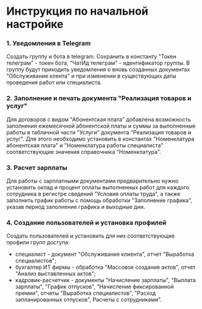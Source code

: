 # Инструкция по начальной настройке

### 1. Уведомления в Telegram
Создать группу и бота в telegram. Сохранить в константу "Токен телеграм" - токен бота, "ЧатИд телеграм" - идентификатор группы. В группу будут приходить уведомления о вновь созданных документах "Обслуживание клента" и при изменении в существующих даты проведения работ или специалиста.

### 2. Заполнение и печать документа "Реализация товаров и услуг"
Для договоров с видом "Абонентская плата" добавлена возможность заполнения ежемесячной абонентской платы и суммы за выполненные работы в табличной части "Услуги" документа "Реализация товаров и услуг". Для этого необходимо установить в константах "Номенклатура абонентская плата" и "Номенклатура работы специалиста" соответствующие значения справочника "Номенклатура".

### 3. Расчет зарплаты
Для работы с зарплатными документами предварительно нужно установить оклад и процент оплаты выполненных работ для каждого сотрудника в регистре сведений "Условия оплаты труда", а также заполнить график работы с помощь обработки "Заполнение графика", указав период заполнение графика и выходные дни.

### 4. Создание пользователей и установка профилей
Создать пользователей и установить для них соответствующие профили групп доступа:
- специалист - документ "Обслуживание клиента", отчет "Выработка специалистов";
- бухгалтер ИТ фирмы - обработка "Массовое создание актов", отчет "Анализ выставленных актов";
- кадровик-расчетчик - документы "Начисление зарплаты", "Выплата зарплаты", "График отпусков", "Начисление фиксированной премии", отчеты "Выработка специалистов", "Расход запланированных отпусков", Расчеты с сотрудниками".

